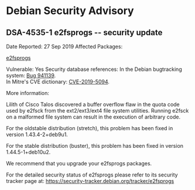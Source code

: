 
Debian Security Advisory
========================


DSA-4535-1 e2fsprogs -- security update
---------------------------------------



Date Reported:
27 Sep 2019
Affected Packages:

[e2fsprogs](https://packages.debian.org/src:e2fsprogs)

Vulnerable:
Yes
Security database references:
In the Debian bugtracking system: [Bug 941139](https://bugs.debian.org/cgi-bin/bugreport.cgi?bug=941139).  
In Mitre's CVE dictionary: [CVE-2019-5094](https://security-tracker.debian.org/tracker/CVE-2019-5094).  

More information:

Lilith of Cisco Talos discovered a buffer overflow flaw in the quota
code used by e2fsck from the ext2/ext3/ext4 file system utilities.
Running e2fsck on a malformed file system can result in the execution of
arbitrary code.


For the oldstable distribution (stretch), this problem has been fixed
in version 1.43.4-2+deb9u1.


For the stable distribution (buster), this problem has been fixed in
version 1.44.5-1+deb10u2.


We recommend that you upgrade your e2fsprogs packages.


For the detailed security status of e2fsprogs please refer to its
security tracker page at:
<https://security-tracker.debian.org/tracker/e2fsprogs>






